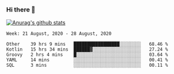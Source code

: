 ### Hi there 👋

[![Anurag's github stats](https://github-readme-stats.vercel.app/api?username=jinserrr&show_icons=true)](https://github.com/anuraghazra/github-readme-stats)


<!--START_SECTION:waka-->
```text
Week: 21 August, 2020 - 28 August, 2020

Other    39 hrs 9 mins   █████████████████░░░░░░░░   68.46 % 
Kotlin   15 hrs 34 mins  ██████▓░░░░░░░░░░░░░░░░░░   27.24 % 
Groovy   2 hrs 4 mins    █░░░░░░░░░░░░░░░░░░░░░░░░   03.64 % 
YAML     14 mins         ░░░░░░░░░░░░░░░░░░░░░░░░░   00.41 % 
SQL      3 mins          ░░░░░░░░░░░░░░░░░░░░░░░░░   00.11 % 
```
<!--END_SECTION:waka-->
